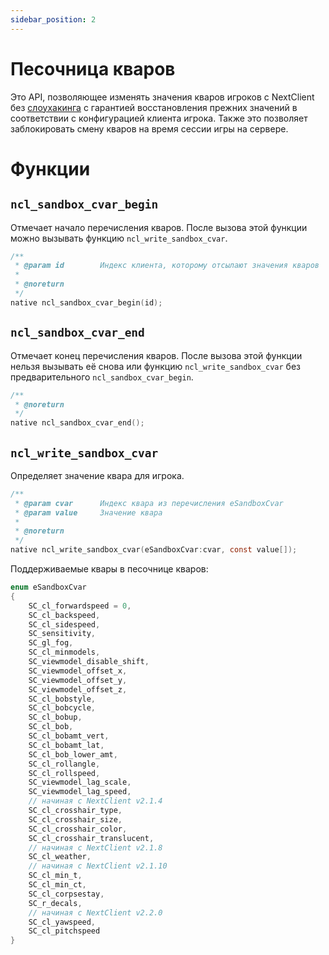 ```yaml
---
sidebar_position: 2
---
```


# Песочница кваров

Это API, позволяющее изменять значения кваров игроков с NextClient без [слоухакинга](https://amx-x.ru/viewtopic.php?f=9&t=36459)
с гарантией восстановления прежних значений в соответствии с конфигурацией клиента игрока. Также это позволяет
заблокировать смену кваров на время сессии игры на сервере.

# Функции

## `ncl_sandbox_cvar_begin`

Отмечает начало перечисления кваров. После вызова этой функции можно вызывать функцию `ncl_write_sandbox_cvar`.

```c title="Сигнатура"
/**
 * @param id   		Индекс клиента, которому отсылают значения кваров
 *
 * @noreturn
 */
native ncl_sandbox_cvar_begin(id);
```

## `ncl_sandbox_cvar_end`

Отмечает конец перечисления кваров. После вызова этой функции нельзя вызывать 
её снова или функцию `ncl_write_sandbox_cvar` без предварительного `ncl_sandbox_cvar_begin`.

```c title="Сигнатура"
/**
 * @noreturn
 */
native ncl_sandbox_cvar_end();
```

## `ncl_write_sandbox_cvar`

Определяет значение квара для игрока.

```c title="Сигнатура"
/**
 * @param cvar  	Индекс квара из перечисления eSandboxCvar
 * @param value 	Значение квара
 *
 * @noreturn
 */
native ncl_write_sandbox_cvar(eSandboxCvar:cvar, const value[]);
```

Поддерживаемые квары в песочнице кваров:

```c
enum eSandboxCvar
{
    SC_cl_forwardspeed = 0,
    SC_cl_backspeed,
    SC_cl_sidespeed,
    SC_sensitivity,
    SC_gl_fog,
    SC_cl_minmodels,
    SC_viewmodel_disable_shift,
    SC_viewmodel_offset_x,
    SC_viewmodel_offset_y,
    SC_viewmodel_offset_z,
    SC_cl_bobstyle,
    SC_cl_bobcycle,
    SC_cl_bobup,
    SC_cl_bob,
    SC_cl_bobamt_vert,
    SC_cl_bobamt_lat,
    SC_cl_bob_lower_amt,
    SC_cl_rollangle,
    SC_cl_rollspeed,
    SC_viewmodel_lag_scale,
    SC_viewmodel_lag_speed,
    // начиная с NextClient v2.1.4
    SC_cl_crosshair_type,
    SC_cl_crosshair_size,
    SC_cl_crosshair_color,
    SC_cl_crosshair_translucent,
    // начиная с NextClient v2.1.8
    SC_cl_weather,
    // начиная с NextClient v2.1.10
    SC_cl_min_t,
    SC_cl_min_ct,
    SC_cl_corpsestay,
    SC_r_decals,
    // начиная с NextClient v2.2.0
    SC_cl_yawspeed,
    SC_cl_pitchspeed
}
```